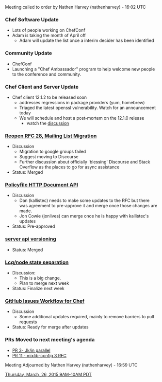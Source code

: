 Meeting called to order by Nathen Harvey (nathenharvey) - 16:02 UTC

### Chef Software Update
* Lots of people working on ChefConf
* Adam is taking the month of April off
  * Adam will update the list once a interim decider has been identified

### Community Update
* ChefConf
* Launching a "Chef Ambassador" program to help welcome new people to the conference and community.

### Chef Client and Server Update
* Chef client 12.1.2 to be released soon
  * addresses regressions in package providers (yum, homebrew)
  * Triaged the latest openssl vulnerability.  Watch for an announcement today
  * We will schedule and host a post-mortem on the 12.1.0 release
    * watch the [discussion](https://github.com/chef/chef/issues/3107)

### [Reopen RFC 28, Mailing List Migration](https://github.com/chef/chef-rfc/pull/103)
* Discussion
  * Migration to google groups failed
  * Suggest moving to Discourse
  * Further discussion about officially 'blessing' Discourse and Stack Overflow as the places to go for async assistance
* Status:  Merged

### [Policyfile HTTP Document API](https://github.com/chef/chef-rfc/pull/91)
* Discussion
  * Dan (kallistec) needs to make some updates to the RFC but there was agreement to pre-approve it and merge once those changes are made.
  * Jon Cowie (jonlives) can merge once he is happy with kallistec's updates
* Status:  Pre-approved

### [server api versioning](https://github.com/chef/chef-rfc/pull/92)
* Status:  Merged

### [Lcg/node state separation](https://github.com/chef/chef-rfc/pull/100)
* Discussion:
  * This is a big change.
  * Plan to merge next week
* Status:  Finalize next week

### [GitHub Issues Workflow for Chef](https://github.com/chef/chef-rfc/pull/36)
* Discussion
  * Some additional updates required, mainly to remove barriers to pull requests
* Status:  Ready for merge after updates
  
### PRs Moved to next meeting's agenda
* [PR 3- Jk/in parallel](https://github.com/chef/chef-rfc/pull/3)
* [PR 11 - mixlib-config 3 RFC](https://github.com/chef/chef-rfc/pull/11)

Meeting Adjourned by Nathen Harvey (nathenharvey) - 16:59 UTC

[Thursday, March, 26, 2015 9AM-10AM PDT](http://www.timeanddate.com/worldclock/fixedtime.html?msg=%23chef-hacking+developers%27+meeting&iso=20150326T12&p1=419&ah=1)

